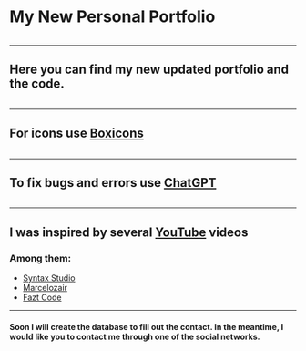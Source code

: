# My New Personal Portfolio
<img scr="./Pictures/readmePortfolio.jpg">
<hr>

## Here you can find my new updated portfolio and the code.
<img scr="./Pictures/readmeImg.png">

<hr>

## For icons use <a href="https://boxicons.com">Boxicons</a>
<img scr="./Pictures/readmeImg2.png">

<hr>

## To fix bugs and errors use <a href="https://chat.openai.com">ChatGPT</a>
<img scr="./Pictures/readmeImg3.png">

<hr>

## I was inspired by several <a href="https://www.youtube.com/?bp=wgUCEAE%3D">YouTube</a> videos
### Among them:
* <a href="https://www.youtube.com/watch?v=XRSQHkzrQGQ">Syntax Studio</a>
* <a href="https://www.youtube.com/watch?v=d2__JvWNFbQ&t=454s">Marcelozair</a>
* <a href="https://www.youtube.com/watch?v=rXWNr8sEUXE">Fazt Code</a>

<hr>

#### Soon I will create the database to fill out the contact. In the meantime, I would like you to contact me through one of the social networks.
